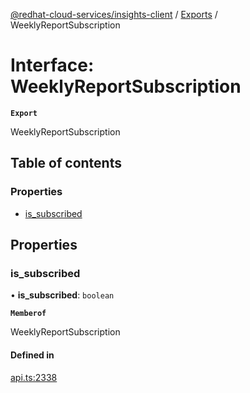 [@redhat-cloud-services/insights-client](../README.md) / [Exports](../modules.md) / WeeklyReportSubscription

# Interface: WeeklyReportSubscription

**`Export`**

WeeklyReportSubscription

## Table of contents

### Properties

- [is\_subscribed](WeeklyReportSubscription.md#is_subscribed)

## Properties

### is\_subscribed

• **is\_subscribed**: `boolean`

**`Memberof`**

WeeklyReportSubscription

#### Defined in

[api.ts:2338](https://github.com/RedHatInsights/javascript-clients/blob/main/packages/insights/api.ts#L2338)
